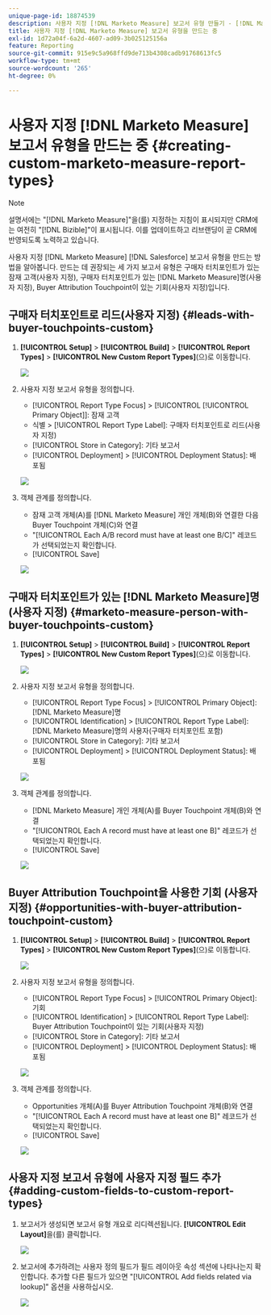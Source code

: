 ```yaml
---
unique-page-id: 18874539
description: 사용자 지정 [!DNL Marketo Measure] 보고서 유형 만들기 - [!DNL Marketo Measure]
title: 사용자 지정 [!DNL Marketo Measure] 보고서 유형을 만드는 중
exl-id: 1d72a04f-6a2d-4607-ad09-3b025125156a
feature: Reporting
source-git-commit: 915e9c5a968ffd9de713b4308cadb91768613fc5
workflow-type: tm+mt
source-wordcount: '265'
ht-degree: 0%

---
```


# 사용자 지정 [!DNL Marketo Measure] 보고서 유형을 만드는 중 {#creating-custom-marketo-measure-report-types}

>[!NOTE]
>
>설명서에는 &quot;[!DNL Marketo Measure]&quot;을(를) 지정하는 지침이 표시되지만 CRM에는 여전히 &quot;[!DNL Bizible]&quot;이 표시됩니다. 이를 업데이트하고 리브랜딩이 곧 CRM에 반영되도록 노력하고 있습니다.

사용자 지정 [!DNL Marketo Measure] [!DNL Salesforce] 보고서 유형을 만드는 방법을 알아봅니다. 만드는 데 권장되는 세 가지 보고서 유형은 구매자 터치포인트가 있는 잠재 고객(사용자 지정), 구매자 터치포인트가 있는 [!DNL Marketo Measure]명(사용자 지정), Buyer Attribution Touchpoint이 있는 기회(사용자 지정)입니다.

## 구매자 터치포인트로 리드(사용자 지정) {#leads-with-buyer-touchpoints-custom}

1. **[!UICONTROL Setup]** > **[!UICONTROL Build]** > **[!UICONTROL Report Types]** > **[!UICONTROL New Custom Report Types]**(으)로 이동합니다.

   ![](assets/1.png)

1. 사용자 지정 보고서 유형을 정의합니다.

   * [!UICONTROL Report Type Focus] > [!UICONTROL [!UICONTROL Primary Object]]: 잠재 고객
   * 식별 > [!UICONTROL Report Type Label]: 구매자 터치포인트로 리드(사용자 지정)
   * [!UICONTROL Store in Category]: 기타 보고서
   * [!UICONTROL Deployment] > [!UICONTROL Deployment Status]: 배포됨

   ![](assets/2.png)

1. 객체 관계를 정의합니다.

   * 잠재 고객 개체(A)를 [!DNL Marketo Measure] 개인 개체(B)와 연결한 다음 Buyer Touchpoint 개체(C)와 연결
   * &quot;[!UICONTROL Each A/B record must have at least one B/C]&quot; 레코드가 선택되었는지 확인합니다.
   * [!UICONTROL Save]

   ![](assets/3.png)

## 구매자 터치포인트가 있는 [!DNL Marketo Measure]명(사용자 지정) {#marketo-measure-person-with-buyer-touchpoints-custom}

1. **[!UICONTROL Setup]** > **[!UICONTROL Build]** > **[!UICONTROL Report Types]** > **[!UICONTROL New Custom Report Types]**(으)로 이동합니다.

   ![](assets/4.png)

1. 사용자 지정 보고서 유형을 정의합니다.

   * [!UICONTROL Report Type Focus] > [!UICONTROL Primary Object]: [!DNL Marketo Measure]명
   * [!UICONTROL Identification] > [!UICONTROL Report Type Label]: [!DNL Marketo Measure]명의 사용자(구매자 터치포인트 포함)
   * [!UICONTROL Store in Category]: 기타 보고서
   * [!UICONTROL Deployment] > [!UICONTROL Deployment Status]: 배포됨

   ![](assets/5.png)

1. 객체 관계를 정의합니다.

   * [!DNL Marketo Measure] 개인 개체(A)를 Buyer Touchpoint 개체(B)와 연결
   * &quot;[!UICONTROL Each A record must have at least one B]&quot; 레코드가 선택되었는지 확인합니다.
   * [!UICONTROL Save]

   ![](assets/6.png)

## Buyer Attribution Touchpoint을 사용한 기회 (사용자 지정) {#opportunities-with-buyer-attribution-touchpoint-custom}

1. **[!UICONTROL Setup]** > **[!UICONTROL Build]** > **[!UICONTROL Report Types]** > **[!UICONTROL New Custom Report Types]**(으)로 이동합니다.

   ![](assets/7.png)

1. 사용자 지정 보고서 유형을 정의합니다.

   * [!UICONTROL Report Type Focus] > [!UICONTROL Primary Object]: 기회
   * [!UICONTROL Identification] > [!UICONTROL Report Type Label]: Buyer Attribution Touchpoint이 있는 기회(사용자 지정)
   * [!UICONTROL Store in Category]: 기타 보고서
   * [!UICONTROL Deployment] > [!UICONTROL Deployment Status]: 배포됨

   ![](assets/8.png)

1. 객체 관계를 정의합니다.

   * Opportunities 개체(A)를 Buyer Attribution Touchpoint 개체(B)와 연결
   * &quot;[!UICONTROL Each A record must have at least one B]&quot; 레코드가 선택되었는지 확인합니다.
   * [!UICONTROL Save]

   ![](assets/9.png)

## 사용자 지정 보고서 유형에 사용자 지정 필드 추가 {#adding-custom-fields-to-custom-report-types}

1. 보고서가 생성되면 보고서 유형 개요로 리디렉션됩니다. **[!UICONTROL Edit Layout]**&#x200B;을(를) 클릭합니다.

   ![](assets/10.png)

1. 보고서에 추가하려는 사용자 정의 필드가 필드 레이아웃 속성 섹션에 나타나는지 확인합니다. 추가할 다른 필드가 있으면 &quot;[!UICONTROL Add fields related via lookup]&quot; 옵션을 사용하십시오.

   ![](assets/11.png)
